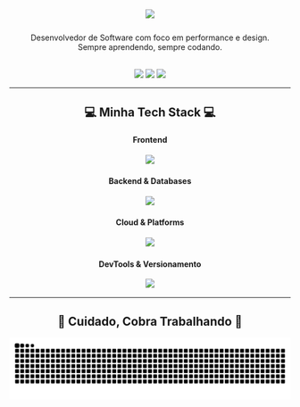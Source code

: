 <h1 align="center">
  <img src="https://readme-typing-svg.herokuapp.com?font=Fira+Code&pause=1000&color=7C3AED&center=true&width=435&lines=Ol%C3%A1%2C+seja+bem-vindo!+;Sou+Guilherme+Santana!" />
</h1>

<p align="center">
  Desenvolvedor de Software com foco em performance e design.<br>
  Sempre aprendendo, sempre codando.
</p>

<br>
<div align="center"> 
  <a href="mailto:guilhermesantana2@gmail.com"><img src="https://img.shields.io/badge/Gmail-D14836?style=for-the-badge&logo=gmail&logoColor=white&color=7C3AED" /></a>&nbsp;<a href="https://linkedin.com/in/guilhermesantanas" target="_blank"><img src="https://img.shields.io/badge/LinkedIn-0077B5?style=for-the-badge&logo=linkedin&logoColor=white&color=7C3AED" target="_blank" /></a>&nbsp;<a href="https://portfolio-gamma-umber-51.vercel.app" target="_blank"><img src="https://img.shields.io/badge/Portfolio-252525?style=for-the-badge&logo=rocket&logoColor=white&color=7C3AED" target="_blank" /></a>
</div>

<hr/>

<h2 align="center">💻 Minha Tech Stack 💻</h2>
<div align="center">
  <h4><b>Frontend</b></h4>
  <p><img src="https://skillicons.dev/icons?i=html,css,js,react,tailwind" /></p>
  
  <h4><b>Backend & Databases</b></h4>
  <p><img src="https://skillicons.dev/icons?i=java,cs,mysql" /></p>
  
  <h4><b>Cloud & Platforms</b></h4>
  <p><img src="https://skillicons.dev/icons?i=azure,linux,windows" /></p>

  <h4><b>DevTools & Versionamento</b></h4>
  <p><img src="https://skillicons.dev/icons?i=git,github,vscode" /></p>
</div>

<hr/>

<div align="center">
  <h2 align="center">🚧 Cuidado, Cobra Trabalhando 🚧</h2>
  <img alt="cobra comendo minhas contribuições" src="https://raw.githubusercontent.com/guilhermessantosdev/guilhermessantosdev/main/dist/github-contribution-grid-snake.svg" />
</div>
<br/>
